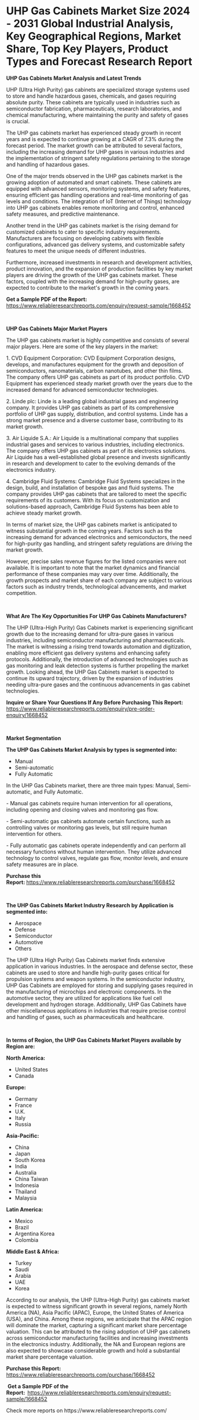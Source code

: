 <p><h1>UHP Gas Cabinets Market Size 2024 - 2031 Global Industrial Analysis, Key Geographical Regions, Market Share, Top Key Players, Product Types and Forecast Research Report</h1></p><p><strong>UHP Gas Cabinets Market Analysis and Latest Trends</strong></p>
<p><p>UHP (Ultra High Purity) gas cabinets are specialized storage systems used to store and handle hazardous gases, chemicals, and gases requiring absolute purity. These cabinets are typically used in industries such as semiconductor fabrication, pharmaceuticals, research laboratories, and chemical manufacturing, where maintaining the purity and safety of gases is crucial.</p><p>The UHP gas cabinets market has experienced steady growth in recent years and is expected to continue growing at a CAGR of 7.3% during the forecast period. The market growth can be attributed to several factors, including the increasing demand for UHP gases in various industries and the implementation of stringent safety regulations pertaining to the storage and handling of hazardous gases.</p><p>One of the major trends observed in the UHP gas cabinets market is the growing adoption of automated and smart cabinets. These cabinets are equipped with advanced sensors, monitoring systems, and safety features, ensuring efficient gas handling operations and real-time monitoring of gas levels and conditions. The integration of IoT (Internet of Things) technology into UHP gas cabinets enables remote monitoring and control, enhanced safety measures, and predictive maintenance.</p><p>Another trend in the UHP gas cabinets market is the rising demand for customized cabinets to cater to specific industry requirements. Manufacturers are focusing on developing cabinets with flexible configurations, advanced gas delivery systems, and customizable safety features to meet the unique needs of different industries.</p><p>Furthermore, increased investments in research and development activities, product innovation, and the expansion of production facilities by key market players are driving the growth of the UHP gas cabinets market. These factors, coupled with the increasing demand for high-purity gases, are expected to contribute to the market's growth in the coming years.</p></p>
<p><strong>Get a Sample PDF of the Report:&nbsp;</strong> <a href="https://www.reliableresearchreports.com/enquiry/request-sample/1668452">https://www.reliableresearchreports.com/enquiry/request-sample/1668452</a></p>
<p>&nbsp;</p>
<p><strong>UHP Gas Cabinets Major Market Players</strong></p>
<p><p>The UHP gas cabinets market is highly competitive and consists of several major players. Here are some of the key players in the market:</p><p>1. CVD Equipment Corporation: CVD Equipment Corporation designs, develops, and manufactures equipment for the growth and deposition of semiconductors, nanomaterials, carbon nanotubes, and other thin films. The company offers UHP gas cabinets as part of its product portfolio. CVD Equipment has experienced steady market growth over the years due to the increased demand for advanced semiconductor technologies.</p><p>2. Linde plc: Linde is a leading global industrial gases and engineering company. It provides UHP gas cabinets as part of its comprehensive portfolio of UHP gas supply, distribution, and control systems. Linde has a strong market presence and a diverse customer base, contributing to its market growth.</p><p>3. Air Liquide S.A.: Air Liquide is a multinational company that supplies industrial gases and services to various industries, including electronics. The company offers UHP gas cabinets as part of its electronics solutions. Air Liquide has a well-established global presence and invests significantly in research and development to cater to the evolving demands of the electronics industry.</p><p>4. Cambridge Fluid Systems: Cambridge Fluid Systems specializes in the design, build, and installation of bespoke gas and fluid systems. The company provides UHP gas cabinets that are tailored to meet the specific requirements of its customers. With its focus on customization and solutions-based approach, Cambridge Fluid Systems has been able to achieve steady market growth.</p><p>In terms of market size, the UHP gas cabinets market is anticipated to witness substantial growth in the coming years. Factors such as the increasing demand for advanced electronics and semiconductors, the need for high-purity gas handling, and stringent safety regulations are driving the market growth.</p><p>However, precise sales revenue figures for the listed companies were not available. It is important to note that the market dynamics and financial performance of these companies may vary over time. Additionally, the growth prospects and market share of each company are subject to various factors such as industry trends, technological advancements, and market competition.</p></p>
<p>&nbsp;</p>
<p><strong>What Are The Key Opportunities For UHP Gas Cabinets Manufacturers?</strong></p>
<p><p>The UHP (Ultra-High Purity) Gas Cabinets market is experiencing significant growth due to the increasing demand for ultra-pure gases in various industries, including semiconductor manufacturing and pharmaceuticals. The market is witnessing a rising trend towards automation and digitization, enabling more efficient gas delivery systems and enhancing safety protocols. Additionally, the introduction of advanced technologies such as gas monitoring and leak detection systems is further propelling the market growth. Looking ahead, the UHP Gas Cabinets market is expected to continue its upward trajectory, driven by the expansion of industries needing ultra-pure gases and the continuous advancements in gas cabinet technologies.</p></p>
<p><strong>Inquire or Share Your Questions If Any Before Purchasing This Report:</strong> <a href="https://www.reliableresearchreports.com/enquiry/pre-order-enquiry/1668452">https://www.reliableresearchreports.com/enquiry/pre-order-enquiry/1668452</a></p>
<p>&nbsp;</p>
<p><strong>Market Segmentation</strong></p>
<p><strong>The UHP Gas Cabinets Market Analysis by types is segmented into:</strong></p>
<p><ul><li>Manual</li><li>Semi-automatic</li><li>Fully Automatic</li></ul></p>
<p><p>In the UHP Gas Cabinets market, there are three main types: Manual, Semi-automatic, and Fully Automatic. </p><p>- Manual gas cabinets require human intervention for all operations, including opening and closing valves and monitoring gas flow. </p><p>- Semi-automatic gas cabinets automate certain functions, such as controlling valves or monitoring gas levels, but still require human intervention for others.</p><p>- Fully automatic gas cabinets operate independently and can perform all necessary functions without human intervention. They utilize advanced technology to control valves, regulate gas flow, monitor levels, and ensure safety measures are in place.</p></p>
<p><strong>Purchase this Report:&nbsp;</strong><a href="https://www.reliableresearchreports.com/purchase/1668452">https://www.reliableresearchreports.com/purchase/1668452</a></p>
<p>&nbsp;</p>
<p><strong>The UHP Gas Cabinets Market Industry Research by Application is segmented into:</strong></p>
<p><ul><li>Aerospace</li><li>Defense</li><li>Semiconductor</li><li>Automotive</li><li>Others</li></ul></p>
<p><p>The UHP (Ultra High Purity) Gas Cabinets market finds extensive application in various industries. In the aerospace and defense sector, these cabinets are used to store and handle high-purity gases critical for propulsion systems and weapon systems. In the semiconductor industry, UHP Gas Cabinets are employed for storing and supplying gases required in the manufacturing of microchips and electronic components. In the automotive sector, they are utilized for applications like fuel cell development and hydrogen storage. Additionally, UHP Gas Cabinets have other miscellaneous applications in industries that require precise control and handling of gases, such as pharmaceuticals and healthcare.</p></p>
<p>&nbsp;</p>
<p><strong>In terms of Region, the UHP Gas Cabinets Market Players available by Region are:</strong></p>
<p>
    <p> <strong> North America: </strong>
        <ul>
            <li>United States</li>
            <li>Canada</li>
        </ul>
        </p> 
    <p> <strong> Europe: </strong>
        <ul>
            <li>Germany</li>
            <li>France</li>
            <li>U.K.</li>
            <li>Italy</li>
            <li>Russia</li>
        </ul>
        </p> 
    <p> <strong> Asia-Pacific: </strong>
        <ul>
            <li>China</li>
            <li>Japan</li>
            <li>South Korea</li>
            <li>India</li>
            <li>Australia</li>
            <li>China Taiwan</li>
            <li>Indonesia</li>
            <li>Thailand</li>
            <li>Malaysia</li>
        </ul>
        </p> 
    <p> <strong> Latin America: </strong>
        <ul>
            <li>Mexico</li>
            <li>Brazil</li>
            <li>Argentina Korea</li>
            <li>Colombia</li>
        </ul>
        </p> 
    <p> <strong> Middle East & Africa: </strong>
        <ul>
            <li>Turkey</li>
            <li>Saudi</li>
            <li>Arabia</li>
            <li>UAE</li>
            <li>Korea</li>
        </ul>
    </p>
    </p>
<p><p>According to our analysis, the UHP (Ultra-High Purity) gas cabinets market is expected to witness significant growth in several regions, namely North America (NA), Asia Pacific (APAC), Europe, the United States of America (USA), and China. Among these regions, we anticipate that the APAC region will dominate the market, capturing a significant market share percentage valuation. This can be attributed to the rising adoption of UHP gas cabinets across semiconductor manufacturing facilities and increasing investments in the electronics industry. Additionally, the NA and European regions are also expected to showcase considerable growth and hold a substantial market share percentage valuation.</p></p>
<p><strong>Purchase this Report: </strong><a href="https://www.reliableresearchreports.com/purchase/1668452">https://www.reliableresearchreports.com/purchase/1668452</a></p>
<p>&nbsp;<strong>Get a Sample PDF of the Report:&nbsp;&nbsp;</strong><a href="https://www.reliableresearchreports.com/enquiry/request-sample/1668452">https://www.reliableresearchreports.com/enquiry/request-sample/1668452</a></p>
<p><strong></strong></p>
<p>Check more reports on https://www.reliableresearchreports.com/</p>